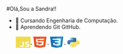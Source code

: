 #Olá,Sou a Sandra!!

- 🔭 Cursando Engenharia de Computação.
- 🌱 Aprendendo Git GitHub.
     <div align="center">
     <a href="https://github.com/sandrastar974">
     </div>
      <div style="display: inline_block"><br>
      <img align="center" alt="San-Js" height="30" width="40" src="https://raw.githubusercontent.com/devicons/devicon/master/icons/javascript/javascript-plain.svg">
      <img align="center" alt="San-HTML" height="30" width="40" src="https://raw.githubusercontent.com/devicons/devicon/master/icons/html5/html5-original.svg">
      <img align="center" alt="San-CSS" height="30" width="40" src="https://raw.githubusercontent.com/devicons/devicon/master/icons/css3/css3-original.svg">
      <img align="center" alt="San-Python" height="30" width="40" src="https://raw.githubusercontent.com/devicons/devicon/master/icons/python/python-original.svg">
      </div>
   
